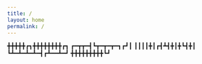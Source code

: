 ```yaml
---
title: /
layout: home
permalink: /
---
```


╋╋╋╋╋┏┓╋╋╋╋╋╋╋╋┏┓
┏━┳┳━┫┗┳━┳━┳━┓┏┛┃
┃┃┃┃╋┃┏┫┻┫╋┃╋┗┫╋┃
┗┻━┻━┻━┻━┫┏┻━━┻━┛
╋╋╋╋╋╋╋╋╋┗┛
